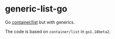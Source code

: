 # generic-list-go
Go [container/list](https://pkg.go.dev/container/list) but with generics.

The code is based on `container/list` in `go1.18beta2`.

